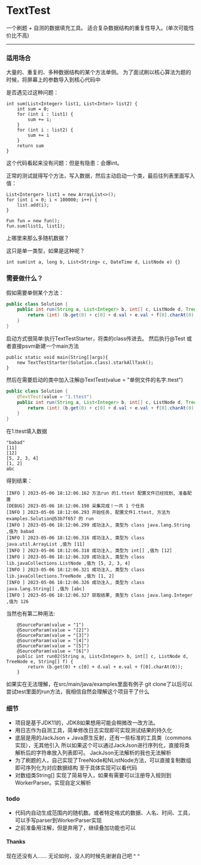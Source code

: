# TextTest

一个刷题 + 自测的数据填充工具。
适合复杂数据结构的重复性导入。(单次可能性价比不高)

---
### 适用场合

大量的、重复的、多种数据结构的某个方法单侧。
为了面试刷以核心算法为题的时候，将屏幕上的参数导入到核心代码中


是否遇见过这种问题：
```
int sum(List<Integer> list1, List<Inter> list2) {
    int sum = 0;
    for (int i : list1) {
        sum += i;
    }
    for (int i : list2) {
        sum += i
    }
    return sum
}
```

这个代码看起来没有问题：但是有隐患：会爆int。

正常的测试就得写个方法，写入数据，然后主动启动一个类，最后往列表里面写入值：
```
List<Interger> list1 = new ArrayList<>();
for (int i = 0; i < 100000; i++) {
    list.add(i);
}

Fun fun = new fun();
fun.sum(list1, list1);
```
上哪里来那么多随机数据？

这只是单一类型，如果是这种呢？
```
int sum(int a, long b, List<String> c, DateTime d, ListNode e) {}
```

### 需要做什么？

假如需要单侧某个方法：
```java
public class Solution {
    public int run(String a, List<Integer> b, int[] c, ListNode d, TreeNode e, String[] f) {
        return (int) (b.get(0) + c[0] + d.val + e.val + f[0].charAt(0));
    }
}
```

启动方式很简单:执行TextTestStarter，将类的class传进去。
然后执行@Test 或者直接psvm新建一个main方法

```
public static void main(String[]args){
    new TextTestStarter(Solution.class).starkAllTask();
}
```
然后在需要启动的类中加入注解@TextTest(value = "单侧文件的名字.ttest")
```java
public class Solution {
    @TextTest(value = "1.ttest")
    public int run(String a, List<Integer> b, int[] c, ListNode d, TreeNode e, String[] f) {
        return (int) (b.get(0) + c[0] + d.val + e.val + f[0].charAt(0));
    }
}
```
在1.ttest填入数据
``` 
"babad"
[11]
[12]
[5, 2, 3, 4]
[1, 2]
abc
```

得到结果：
```
[INFO ] 2023-05-06 18:12:06.162 方法run 的1.ttest 配置文件已经找到, 准备配置
[DEBUG] 2023-05-06 18:12:06.198 采集完成！一共 1 个任务
[INFO ] 2023-05-06 18:12:06.293 开始任务, 配置文件1.ttest, 方法为examples.Solution@53b7f657 的 run
[INFO ] 2023-05-06 18:12:06.299 成功注入, 类型为 class java.lang.String ,值为 babad
[INFO ] 2023-05-06 18:12:06.316 成功注入, 类型为 class java.util.ArrayList ,值为 [11]
[INFO ] 2023-05-06 18:12:06.318 成功注入, 类型为 int[] ,值为 [12]
[INFO ] 2023-05-06 18:12:06.320 成功注入, 类型为 class lib.javaCollections.ListNode ,值为 [5, 2, 3, 4]
[INFO ] 2023-05-06 18:12:06.321 成功注入, 类型为 class lib.javaCollections.TreeNode ,值为 [1, 2]
[INFO ] 2023-05-06 18:12:06.326 成功注入, 类型为 class java.lang.String[] ,值为 [abc]
[INFO ] 2023-05-06 18:12:06.327 获取结果, 类型为 class java.lang.Integer ,值为 126
```

当然也有第二种用法:
```
    @SourceParam(value = "1")
    @SourceParam(value = "[2]")
    @SourceParam(value = "[3]")
    @SourceParam(value = "[4]")
    @SourceParam(value = "[5]")
    @SourceParam(value = "[6]")
    public int run02(String a, List<Integer> b, int[] c, ListNode d, TreeNode e, String[] f) {
        return (b.get(0) + c[0] + d.val + e.val + f[0].charAt(0));
    }
```
如果实在无法理解，在src/main/java/examples里面有例子
git clone了以后可以尝试test里面的run方法，我相信自然会理解这个项目干了什么

### 细节
* 项目是基于JDK11的，JDK8如果想用可能会稍微改一改方法。
* 用日志作为自测工具，简单修改日志实现即可实现测试结果的持久化
* 底层是用的JackJson + Java原生反射，还有一些标准的工具类（commons实现），无其他引入
所以如果这个可以通过JackJson进行序列化，直接将类解析后的字符串放入列表即可。
JackJson无法解析的我也无法解析
* 为了刷题的人，自己实现了TreeNode和NListNode方法，可以直接复制数组即可序列化为对应数据结构
至于具体实现可以看代码
* 对数组类String[] 实现了简易导入，如果有需要可以注册导入规则到WorkerParser。实现自定义解析


### todo
* 代码内自动生成范围内的随机数。或者特定格式的数据、人名、时间、工具，可以手写parser到WorkerParser实现
* 之前准备用注解，但是弃用了，继续叠加功能也可以

#### Thanks
现在还没有人……
无论如何，没人的时候先谢谢自己吧 ^ ^

